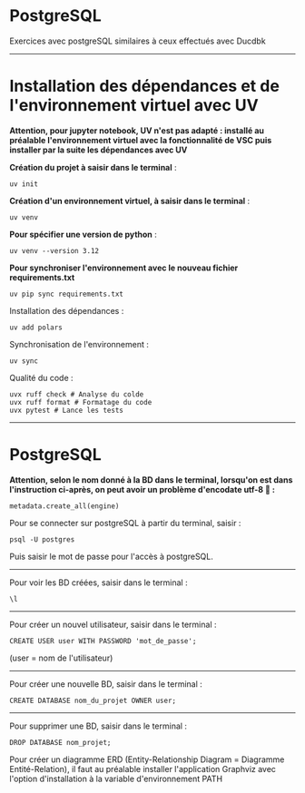 # PostgreSQL

Exercices avec postgreSQL similaires à ceux effectués avec Ducdbk

---

# Installation des dépendances et de l'environnement virtuel avec UV

**Attention, pour jupyter notebook, UV n'est pas adapté : installé au préalable l'environnement virtuel avec la fonctionnalité de VSC puis installer par la suite les dépendances avec UV**

**Création du projet à saisir dans le terminal** :

```
uv init
```

**Création d'un environnement virtuel, à saisir dans le terminal** :

```
uv venv
```

**Pour spécifier une version de python** :

```
uv venv --version 3.12
```

**Pour synchroniser l'environnement avec le nouveau fichier requirements.txt**

```
uv pip sync requirements.txt

```

Installation des dépendances :

```
uv add polars
```

Synchronisation de l'environnement :

```
uv sync
```

Qualité du code :

```
uvx ruff check # Analyse du colde
uvx ruff format # Formatage du code
uvx pytest # Lance les tests
```

---

# PostgreSQL

**Attention, selon le nom donné à la BD dans le terminal, lorsqu'on est dans l'instruction ci-après, on peut avoir un problème d'encodate utf-8 🤔 :**

```
metadata.create_all(engine)
```

Pour se connecter sur postgreSQL à partir du terminal, saisir :

```
psql -U postgres
```

Puis saisir le mot de passe pour l'accès à postgreSQL.

---

Pour voir les BD créées, saisir dans le terminal :

```
\l
```

---

Pour créer un nouvel utilisateur, saisir dans le terminal :

```
CREATE USER user WITH PASSWORD 'mot_de_passe';
```

(user = nom de l'utilisateur) <br>

---

Pour créer une nouvelle BD, saisir dans le terminal :

```
CREATE DATABASE nom_du_projet OWNER user;
```

---

Pour supprimer une BD, saisir dans le terminal :

```
DROP DATABASE nom_projet;
```

Pour créer un diagramme ERD (Entity-Relationship Diagram = Diagramme Entité-Relation), il faut au préalable installer l'application Graphviz avec l'option d'installation à la variable d'environnement PATH
